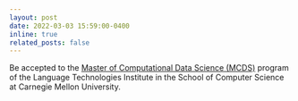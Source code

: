 ```yaml
---
layout: post
date: 2022-03-03 15:59:00-0400
inline: true
related_posts: false
---
```


Be accepted to the <a href="https://mcds.cs.cmu.edu/">Master of Computational Data Science (MCDS)</a>  program of the Language Technologies Institute in the School of Computer Science at Carnegie Mellon University.
